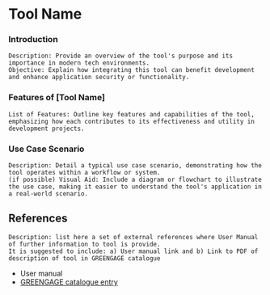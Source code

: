 # Tool Name

### Introduction

    Description: Provide an overview of the tool's purpose and its importance in modern tech environments.
    Objective: Explain how integrating this tool can benefit development and enhance application security or functionality.

### Features of [Tool Name]

    List of Features: Outline key features and capabilities of the tool, emphasizing how each contributes to its effectiveness and utility in development projects.

### Use Case Scenario

    Description: Detail a typical use case scenario, demonstrating how the tool operates within a workflow or system.
    (if possible) Visual Aid: Include a diagram or flowchart to illustrate the use case, making it easier to understand the tool's application in a real-world scenario. 

## References 
    Description: list here a set of external references where User Manual of further information to tool is provide.
    It is suggested to include: a) User manual link and b) Link to PDF of description of tool in GREENGAGE catalogue

- User manual
- [GREENGAGE catalogue entry](https://aitonline.sharepoint.com/:f:/r/sites/HEUGREENGAGE337/Shared%20Documents/WP4%20CO%20enabling%20infrastructure%20and%20interoperable/D4.1%20GREEN%20Engine%20and%20manuals/catalogue?csf=1&web=1&e=tA14VT)
